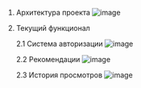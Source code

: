 1. Архитектура проекта
   ![image](https://github.com/user-attachments/assets/8a50744e-1e79-4668-ac15-9d66638ddf8e)

2. Текущий функционал
   
   2.1 Система авторизации
   ![image](https://github.com/user-attachments/assets/e67e8039-3da6-44d1-9d82-9725e5880ed4)


   2.2 Рекомендации
   ![image](https://github.com/user-attachments/assets/d9a163d5-0dc0-4638-8bb0-44ebae02fc2b)


   2.3 История просмотров
   ![image](https://github.com/user-attachments/assets/7d8a83db-672e-47fd-98f4-4e0be292eb10)
